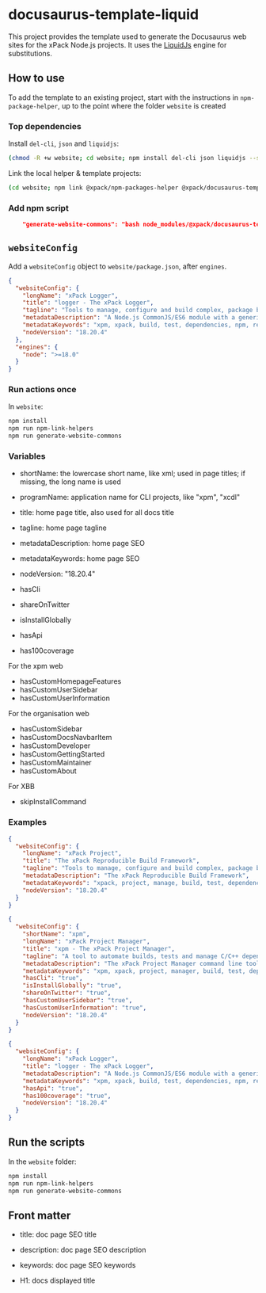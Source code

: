 # docusaurus-template-liquid

This project provides the template used to generate the Docusaurus
web sites for the xPack Node.js projects. It uses the
[LiquidJs](https://liquidjs.com) engine for substitutions.

## How to use

To add the template to an existing project, start with the instructions in
`npm-package-helper`, up to the point where the folder `website` is
created

### Top dependencies

Install `del-cli`, `json` and `liquidjs`:

```sh
(chmod -R +w website; cd website; npm install del-cli json liquidjs --save-dev)
```

Link the local helper & template projects:

```sh
(cd website; npm link @xpack/npm-packages-helper @xpack/docusaurus-template-liquid)
```

### Add npm script

```json
    "generate-website-commons": "bash node_modules/@xpack/docusaurus-template-liquid/maintenance-scripts/generate-commons.sh --xpack-dev-tools --dry-run",
```

## `websiteConfig`

Add a `websiteConfig` object to `website/package.json`, after `engines`.

```json
{
  "websiteConfig": {
    "longName": "xPack Logger",
    "title": "logger - The xPack Logger",
    "tagline": "Tools to manage, configure and build complex, package based, multi-target projects, in a reproducible way.",
    "metadataDescription": "A Node.js CommonJS/ES6 module with a generic console logger class",
    "metadataKeywords": "xpm, xpack, build, test, dependencies, npm, reproducibility",
    "nodeVersion": "18.20.4"
  },
  "engines": {
    "node": ">=18.0"
  }
}
```

### Run actions once

In `website`:

```sh
npm install
npm run npm-link-helpers
npm run generate-website-commons
```

### Variables

- shortName: the lowercase short name, like xml; used in page titles;
if missing, the long name is used
- programName: application name for CLI projects, like "xpm", "xcdl"
- title: home page title, also used for all docs title
- tagline: home page tagline
- metadataDescription: home page SEO
- metadataKeywords: home page SEO

- nodeVersion: "18.20.4"

- hasCli
- shareOnTwitter
- isInstallGlobally
- hasApi
- has100coverage

For the xpm web

- hasCustomHomepageFeatures
- hasCustomUserSidebar
- hasCustomUserInformation

For the organisation web

- hasCustomSidebar
- hasCustomDocsNavbarItem
- hasCustomDeveloper
- hasCustomGettingStarted
- hasCustomMaintainer
- hasCustomAbout

For XBB

- skipInstallCommand


### Examples

```json
{
  "websiteConfig": {
    "longName": "xPack Project",
    "title": "The xPack Reproducible Build Framework",
    "tagline": "Tools to manage, configure and build complex, package based, multi-target projects, in a reproducible way.",
    "metadataDescription": "The xPack Reproducible Build Framework",
    "metadataKeywords": "xpack, project, manage, build, test, dependencies, xpm, npm, reproducibility",
    "nodeVersion": "18.20.4"
  }
}
```

```json
{
  "websiteConfig": {
    "shortName": "xpm",
    "longName": "xPack Project Manager",
    "title": "xpm - The xPack Project Manager",
    "tagline": "A tool to automate builds, tests and manage C/C++ dependencies, inspired by npm",
    "metadataDescription": "The xPack Project Manager command line tool",
    "metadataKeywords": "xpm, xpack, project, manager, build, test, dependencies, npm, reproducibility",
    "hasCli": "true",
    "isInstallGlobally": "true",
    "shareOnTwitter": "true",
    "hasCustomUserSidebar": "true",
    "hasCustomUserInformation": "true",
    "nodeVersion": "18.20.4"
  }
}
```

```json
{
  "websiteConfig": {
    "longName": "xPack Logger",
    "title": "logger - The xPack Logger",
    "metadataDescription": "A Node.js CommonJS/ES6 module with a generic console logger class",
    "metadataKeywords": "xpm, xpack, build, test, dependencies, npm, reproducibility",
    "hasApi": "true",
    "has100coverage": "true",
    "nodeVersion": "18.20.4"
  }
}
```

## Run the scripts

In the `website` folder:

```sh
npm install
npm run npm-link-helpers
npm run generate-website-commons
```

## Front matter

- title: doc page SEO title
- description: doc page SEO description
- keywords: doc page SEO keywords

- H1: docs displayed title
